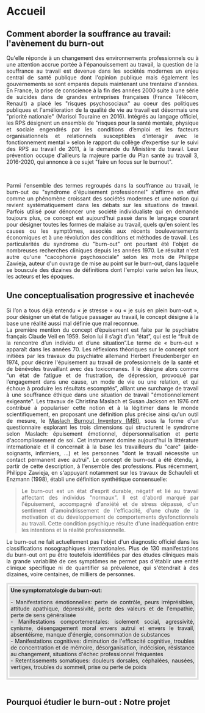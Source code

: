 # Accueil

## Comment aborder la souffrance au travail: l'avènement du burn-out 
<p align="justify">Qu'elle réponde à un changement des environnements professionnels ou à une attention accrue portée à l'épanouissement au travail, la question de la souffrance au travail est devenue dans les sociétés modernes un enjeu central de santé publique dont l'opinion publique mais également les gouvernements se sont emparés depuis maintenant une trentaine d'années. En France, la prise de conscience à la fin des années 2000 suite à une série de suicides dans de grandes entreprises françaises (France Télécom, Renault) a placé les "risques psychosociaux" au coeur des politiques publiques et l'amélioration de la qualité de vie au travail est désormais une "priorité nationale" (Marisol Touraine en 2016). Intégrés au langage officiel, les RPS désignent un ensemble de "risques pour la santé mentale, physique et sociale engendrés par les conditions d’emploi et les facteurs organisationnels et relationnels susceptibles d’interagir avec le fonctionnement mental » selon le rapport du collège d’expertise sur le suivi des RPS au travail de 2011, à la demande du Ministère du travail. Leur prévention occupe d'ailleurs la majeure partie du Plan santé au travail 3, 2016-2020, qui annonce à ce sujet "faire un focus sur le burnout".</p>  <br> 
<p align="justify">Parmi l'ensemble des termes regroupés dans la souffrance au travail, le burn-out ou "syndrome d'épuisement professionnel" s'affirme en effet comme un phénomène croissant des sociétés modernes et une notion qui revient systématiquement dans les débats sur les situations de travail. Parfois utilisé pour dénoncer une société individualiste qui en demande toujours plus, ce concept est aujourd'hui passé dans le langage courant pour désigner toutes les formes de malaise au travail, quels qu'en soient les causes ou les symptômes, associés aux récents bouleversements économiques et à une révolution des conditions et méthodes de travail. Les particularités du syndrome du "burn-out" ont pourtant été l'objet de nombreuses recherches cliniques depuis les années 1970. Le résultat n'est autre qu'une "cacophonie psychosociale" selon les mots de Philippe Zawieja, auteur d'un ouvrage de mise au point sur le burn-out, dans laquelle se bouscule des dizaines de définitions dont l'emploi varie selon les lieux, les acteurs et les époques.</p> 

## Une conceptualisation progressive et inachevée  
<p align="justify">Si l’on a tous déjà entendu « je stresse » ou « je suis en plein burn-out », pour désigner un état de fatigue passager au travail, le concept désigne à la base une réalité aussi mal définie que mal reconnue.<br>
La première mention du concept d’épuisement est faite par le psychiatre français Claude Veil en 1959. Selon lui il s’agit d’un “état”, qui est le “fruit de la rencontre d’un individu et d’une situation”.Le terme de « burn-out » apparaît dans les années 70. Les réflexions théoriques sur le concept sont initiées par les travaux du psychiatre allemand Herbert Freudenberger en 1974, pour décrire l'épuisement au travail de professionnels de la santé et de bénévoles travaillant avec des toxicomanes. Il le désigne alors comme “un état de fatigue et de frustration, de dépression, provoqué par l’engagement dans une cause, un mode de vie ou une relation, et qui échoue à produire les résultats escomptés”, alliant une surcharge de travail à une souffrance éthique dans une situation de travail "émotionnellement exigeante". Les travaux de Christina Maslach et Susan Jackson en 1976 ont contribué à populariser cette notion et à la légitimer dans le monde scientifiquement, en proposant une définition plus précise ainsi qu'un outil de mesure, le <A HREF="Maslach Burnout Inventory.pdf" target="_blank">Maslach Burnout Inventory (MBI)</A>, sous la forme d'un questionnaire explorant les trois dimensions qui structurent le syndrome selon Maslach: épuisement émotionnel, dépersonnalisation et perte d'accomplissement de soi. Cet instrument domine aujourd'hui la littérature internationale et il concernait à la base les travailleurs du "care" (aide-soignants, infirmiers, ...) et les personnes "dont le travail nécessite un contact permanent avec autrui". Le concept de burn-out a été étendu, à partir de cette description, à l'ensemble des professions. Plus récemment, Philippe Zawieja, en s'appuyant notamment sur les travaux de Schaufeli et Enzmann (1998), établi une définition synthétique consensuelle:</p>  


><p align="justify">Le burn-out est un état d'esprit durable, négatif et lié au travail affectant des individus "normaux". Il est d'abord marqué par l'épuisement, accompagné d'anxiété et de stress dépassé, d'un sentiment d'amoindrissement de l'efficacité, d'une chute de la motivation et du développement de comportements dysfonctionnels au travail. Cette condition psychique résulte d'une inadéquation entre les intentions et la réalité professionnelle.</p>  

<p align="justify">Le burn-out ne fait actuellement pas l'objet d'un diagnostic officiel dans les classifications nosographiques internationales. Plus de 130 manifestations du burn-out ont pu être toutefois identifiées par des études cliniques mais la grande variabilité de ces symptômes ne permet pas d'établir une entité clinique spécifique ni de quantifier sa prévalence, qui s'étendrait à des dizaines, voire centaines, de milliers de personnes. 
</p>

<div style="padding:4px; border:4px solid #e0e0e0;">
<div style="padding:3px; background-color:#e0e0e0;">
<strong>Une symptomatologie du burn-out:</strong><br>  
<p align="justify">- Manifestations émotionnelles: perte de contrôle, peurs irréprésibles, attitude apathique, dépressivité, perte des valeurs et de l'empathie, perte de sens généralisée  <br>
- Manifestations comportementales: isolement social, agressivité, cynisme, désengagement moral envers autrui et envers le travail, absentéisme, manque d'énergie, consommation de substances  <br>
- Manifestations cognitives: diminution de l'efficacité cognitive, troubles de concentration et de mémoire, désorganisation, indécision, résistance au changement, situations d'échec professionnel fréquentes  <br>
- Retentissements somatiques: douleurs dorsales, céphalées, nausées, vertiges, troubles du sommeil, prise ou perte de poids</p>
</div> 
</div>
<br>

## Pourquoi étudier le burn-out : Notre projet 


